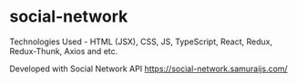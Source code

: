 # social-network

Technologies Used - HTML (JSX), CSS, JS, TypeScript, React, Redux, Redux-Thunk, Axios and etc.

Developed with Social Network API  https://social-network.samuraijs.com/
